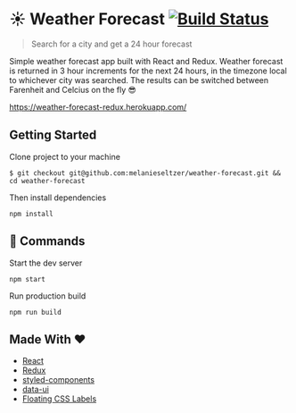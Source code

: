 # :sunny: Weather Forecast [![Build Status](https://travis-ci.org/melanieseltzer/weather-forecast.svg?branch=master)](https://travis-ci.org/melanieseltzer/weather-forecast)

> Search for a city and get a 24 hour forecast

Simple weather forecast app built with React and Redux. Weather forecast is returned in 3 hour increments for the next 24 hours, in the timezone local to whichever city was searched. The results can be switched between Farenheit and Celcius on the fly :sunglasses:

https://weather-forecast-redux.herokuapp.com/

## Getting Started

Clone project to your machine

```
$ git checkout git@github.com:melanieseltzer/weather-forecast.git && cd weather-forecast
```

Then install dependencies

```
npm install
```

## :rocket: Commands

Start the dev server

```
npm start
```

Run production build

```
npm run build
```

## Made With :heart:

- [React](https://reactjs.org/)
- [Redux](https://redux.js.org/)
- [styled-components](https://www.styled-components.com/)
- [data-ui](https://github.com/williaster/data-ui)
- [Floating CSS Labels](https://github.com/tonystar/float-label-css)